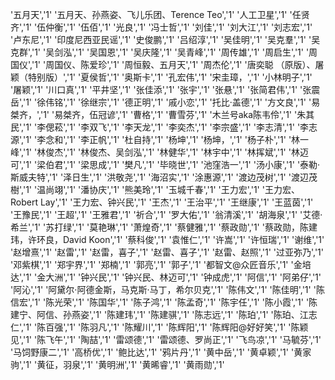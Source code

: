 '五月天','1'
'五月天、孙燕姿、飞儿乐团、Terence Teo','1'
'人工卫星','1'
'任贤齐','1'
'伍仲衡','1'
'伍佰','1'
'光良','1'
'冯士哲','1'
'刘佳','1'
'刘大江','1'
'刘志宏','1'
'卢东尼','1'
'印度尼西亚民谣','1'
'史俊鹏','1'
'吕绍淳','1'
'吴佳明','1'
'吴克羣','1'
'吴克群','1'
'吴剑泓','1'
'吴国恩','1'
'吴庆隆','1'
'吴青峰','1'
'周传雄','1'
'周启生','1'
'周国仪','1'
'周国仪、陈爱珍','1'
'周恒毅、五月天','1'
'周杰伦','1'
'唐奕聪 （原版）、屠颖（特别版）','1'
'夏侯哲','1'
'奥斯卡','1'
'孔宏伟','1'
'宋圭璋，','1'
'小林明子','1'
'屠颖','1'
'川口真','1'
'平井坚','1'
'张佳添','1'
'张宇','1'
'张悬','1'
'张简君伟','1'
'张震岳','1'
'徐伟铭','1'
'徐继宗','1'
'德正明','1'
'戚小恋','1'
'托比·盖德','1'
'方文良','1'
'易桀齐，','1'
'易桀齐，伍冠谚','1'
'曹格','1'
'曹雪芬','1'
'木兰号aka陈韦伶','1'
'朱其民','1'
'李偲菘','1'
'李双飞','1'
'李天龙','1'
'李奕杰','1'
'李宗盛','1'
'李志清','1'
'李志源','1'
'李念和','1'
'李正帆','1'
'杜自持','1'
'杨坤','1'
'杨坤，','1'
'杨子朴','1'
'林一峰','1'
'林俊杰','1'
'林俊杰、吴剑泓','1'
'林健华','1'
'林宇中','1'
'林挥斌','1'
'林迈可','1'
'梁伯君','1'
'梁思成','1'
'樊凡','1'
'毕晓世','1'
'池窪浩一','1'
'汤小康','1'
'泰勒·斯威夫特','1'
'泽日生','1'
'洪敬尧','1'
'海沼实','1'
'涂惠源','1'
'渡边茂树','1'
'渡辺茂樹','1'
'温尚翊','1'
'潘协庆','1'
'熊美玲','1'
'玉城千春','1'
'王力宏','1'
'王力宏、Robert Lay','1'
'王力宏、钟兴民','1'
'王杰','1'
'王治平','1'
'王继康','1'
'王蓝茵','1'
'王豫民','1'
'王超','1'
'王雅君','1'
'祈合','1'
'罗大佑','1'
'翁清溪','1'
'胡海泉','1'
'艾德·希兰','1'
'苏打绿','1'
'莫艳琳','1'
'萧煌奇','1'
'蔡健雅','1'
'蔡政勋','1'
'蔡政勋，陈建玮，许环良，David Koon','1'
'蔡科俊','1'
'袁惟仁','1'
'许嵩','1'
'许恒瑞','1'
'谢维','1'
'赵增熹','1'
'赵雷','1'
'赵雷，喜子','1'
'赵雷、喜子','1'
'赵雷、赵照','1'
'过亚弥乃','1'
'邓紫棋','1'
'郑宇界','1'
'郑楠','1'
'郭亮','1'
'郭子','1'
'都智文@众匠音乐','1'
'金培达','1'
'金大洲','1'
'钟兴民','1'
'钟兴民、林迈可','1'
'钟成虎','1'
'阿信','1'
'阿弟仔','1'
'阿沁','1'
'阿黛尔·阿德金斯，马克斯·马丁，希尔贝克','1'
'陈伟文','1'
'陈佳明','1'
'陈信宏','1'
'陈光荣','1'
'陈国华','1'
'陈子鸿','1'
'陈孟奇','1'
'陈宇任','1'
'陈小霞','1'
'陈建宁、阿信、孙燕姿','1'
'陈建玮','1'
'陈建骐','1'
'陈志远','1'
'陈珀','1'
'陈珀、江志仁','1'
'陈百强','1'
'陈羽凡','1'
'陈耀川','1'
'陈辉阳','1'
'陈辉阳@好好笑','1'
'陈颖见','1'
'陈飞午','1'
'陶喆','1'
'雷颂德','1'
'雷颂德、罗尚正','1'
'飞鸟凉','1'
'马毓芬','1'
'马饲野康二','1'
'高桥优','1'
'鲍比达','1'
'鸦片丹','1'
'黄中岳','1'
'黄卓颖','1'
'黄家驹','1'
'黄征，羽泉','1'
'黄明洲','1'
'黄晞睿','1'
'黄雨勋','1'
